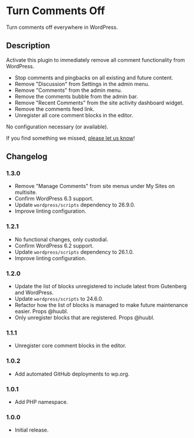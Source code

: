 # Turn Comments Off

Turn comments off everywhere in WordPress.

## Description

Activate this plugin to immediately remove all comment functionality from WordPress.

* Stop comments and pingbacks on all existing and future content.
* Remove "Discussion" from Settings in the admin menu.
* Remove "Comments" from the admin menu.
* Remove the comments bubble from the admin bar.
* Remove "Recent Comments" from the site activity dashboard widget.
* Remove the comments feed link.
* Unregister all core comment blocks in the editor.

No configuration necessary (or available).

If you find something we missed, [please let us know](https://github.com/happyprime/turn-comments-off)!

## Changelog

### 1.3.0

* Remove "Manage Comments" from site menus under My Sites on multisite.
* Confirm WordPress 6.3 support.
* Update `wordpress/scripts` dependency to 26.9.0.
* Improve linting configuration.

### 1.2.1

* No functional changes, only custodial.
* Confirm WordPress 6.2 support.
* Update `wordpress/scripts` dependency to 26.1.0.
* Improve linting configuration.

### 1.2.0

* Update the list of blocks unregistered to include latest from Gutenberg and WordPress.
* Update `wordpress/scripts` to 24.6.0.
* Refactor how the list of blocks is managed to make future maintenance easier. Props @huubl.
* Only unregister blocks that are registered. Props @huubl.

### 1.1.1

* Unregister core comment blocks in the editor.

### 1.0.2

* Add automated GitHub deployments to wp.org.

### 1.0.1

* Add PHP namespace.

### 1.0.0

* Initial release.
